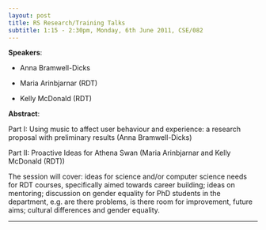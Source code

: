 ```yaml
---
layout: post
title: RS Research/Training Talks
subtitle: 1:15 - 2:30pm, Monday, 6th June 2011, CSE/082
---
```



**Speakers**:

- Anna Bramwell-Dicks

- Maria Arinbjarnar (RDT)

- Kelly McDonald (RDT)


**Abstract**:

Part I: Using music to affect user behaviour and experience: a research proposal with preliminary results
(Anna Bramwell-Dicks)

Part II: Proactive Ideas for Athena Swan
(Maria Arinbjarnar and Kelly McDonald (RDT))

The session will cover: ideas for science and/or computer science needs for RDT courses, specifically aimed towards career building; ideas on mentoring; discussion on gender equality for PhD students in the department, e.g. are there problems, is there room for improvement, future aims; cultural differences and gender equality.


___




